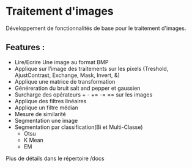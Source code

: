 # Traitement d'images
Développement de fonctionnalités de base pour le traitement d'images.
## Features :
+ Lire/Ecrire Une image au format BMP
+ Applique sur l’image des traitements sur les pixels (Treshold, AjustContrast, Exchange, Mask, Invert, &)
+ Applique une matrice de transformation
+ Généreration du bruit salt and pepper et gaussien
+ Surcharge des opérateurs + - += -= == sur les images
+ Applique des filtres linéaires
+ Applique un filtre médian
+ Mesure de similarité
+ Segmentation une image
+ Segmentation par classification(Bi et Multi-Classe)
    + Otsu
    + K Mean
    + EM
    
Plus de détails dans le répertoire /docs
